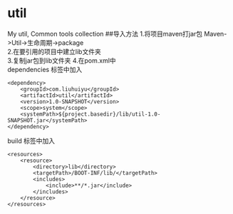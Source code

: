 # util
My util, Common tools collection
##导入方法
1.将项目maven打jar包
Maven->Util->生命周期->package  
2.在要引用的项目中建立lib文件夹  
3.复制jar包到lib文件夹
4.在pom.xml中  
dependencies 标签中加入
~~~
<dependency>
    <groupId>com.liuhuiyu</groupId>
    <artifactId>util</artifactId>
    <version>1.0-SNAPSHOT</version>
    <scope>system</scope>
    <systemPath>${project.basedir}/lib/util-1.0-SNAPSHOT.jar</systemPath>
</dependency>
~~~
build 标签中加入
~~~
<resources>
    <resource>
        <directory>lib</directory>
        <targetPath>/BOOT-INF/lib/</targetPath>
        <includes>
            <include>**/*.jar</include>
        </includes>
    </resource>
</resources>
~~~
